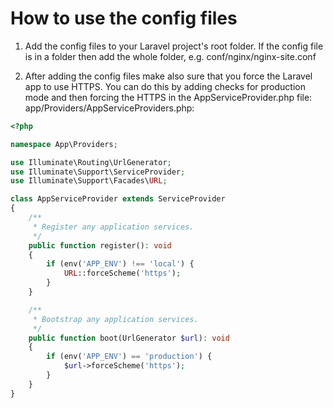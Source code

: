 # How to use the config files

1. Add the config files to your Laravel project's root folder. If the config file is in a folder then add the whole folder, e.g. conf/nginx/nginx-site.conf

2. After adding the config files make also sure that you force the Laravel app to use HTTPS. You can do this by adding checks for production mode and then forcing the HTTPS in the AppServiceProvider.php file:
app/Providers/AppServiceProviders.php:
```php
<?php

namespace App\Providers;

use Illuminate\Routing\UrlGenerator;
use Illuminate\Support\ServiceProvider;
use Illuminate\Support\Facades\URL;

class AppServiceProvider extends ServiceProvider
{
    /**
     * Register any application services.
     */
    public function register(): void
    {
        if (env('APP_ENV') !== 'local') {
            URL::forceScheme('https');
        }
    }

    /**
     * Bootstrap any application services.
     */
    public function boot(UrlGenerator $url): void
    {
        if (env('APP_ENV') == 'production') {
            $url->forceScheme('https');
        }
    }
}
```